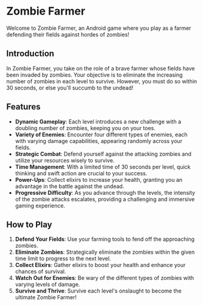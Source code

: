 # Zombie Farmer

Welcome to Zombie Farmer, an Android game where you play as a farmer defending their fields against hordes of zombies!

## Introduction

In Zombie Farmer, you take on the role of a brave farmer whose fields have been invaded by zombies. Your objective is to eliminate the increasing number of zombies in each level to survive. However, you must do so within 30 seconds, or else you'll succumb to the undead!

## Features

- **Dynamic Gameplay**: Each level introduces a new challenge with a doubling number of zombies, keeping you on your toes.
- **Variety of Enemies**: Encounter four different types of enemies, each with varying damage capabilities, appearing randomly across your fields.
- **Strategic Combat**: Defend yourself against the attacking zombies and utilize your resources wisely to survive.
- **Time Management**: With a limited time of 30 seconds per level, quick thinking and swift action are crucial to your success.
- **Power-Ups**: Collect elixirs to increase your health, granting you an advantage in the battle against the undead.
- **Progressive Difficulty**: As you advance through the levels, the intensity of the zombie attacks escalates, providing a challenging and immersive gaming experience.

## How to Play

1. **Defend Your Fields**: Use your farming tools to fend off the approaching zombies.
2. **Eliminate Zombies**: Strategically eliminate the zombies within the given time limit to progress to the next level.
3. **Collect Elixirs**: Gather elixirs to boost your health and enhance your chances of survival.
4. **Watch Out for Enemies**: Be wary of the different types of zombies with varying levels of damage.
5. **Survive and Thrive**: Survive each level's onslaught to become the ultimate Zombie Farmer!

 
